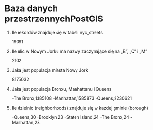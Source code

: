 # Baza danych przestrzennychPostGIS

1. Ile rekordów znajduje się w tabeli nyc_streets

    19091

2. Ile ulic w Nowym Jorku ma nazwy zaczynające się na „B”, „Q” i „M”

    2102

3. Jaka jest populacja miasta Nowy Jork

    8175032

4. Jaka jest populacja Bronxu, Manhattanu i Queens

    -The Bronx,1385108
    -Manhattan,1585873
    -Queens,2230621

5. Ile dzielnic (neighborhoods) znajduje się w każdej gminie (borough)

    -Queens,30
    -Brooklyn,23
    -Staten Island,24
    -The Bronx,24
    -Manhattan,28
